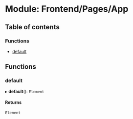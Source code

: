 # Module: Frontend/Pages/App

## Table of contents

### Functions

- [default](Frontend_Pages_App.md#default)

## Functions

### default

▸ **default**(): `Element`

#### Returns

`Element`
